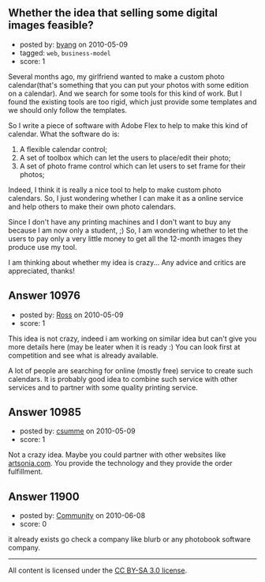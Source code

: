 ## Whether the idea that selling some digital images feasible?

- posted by: [byang](https://stackexchange.com/users/-1/2581-byang) on 2010-05-09
- tagged: `web`, `business-model`
- score: 1

Several months ago, my girlfriend wanted to make a custom photo calendar(that's something that you can put your photos with some edition on a calendar). And we search for some tools for this kind of work. But I found the existing tools are too rigid, which just provide some templates and we should only follow the templates.

So I write a piece of software with Adobe Flex to help to make this kind of calendar. What the software do is:

 1. A flexible calendar control;
 2. A set of toolbox which can let the users to place/edit their photo;
 3. A set of photo frame control which can let users to set frame for their photos;

Indeed, I think it is really a nice tool to help to make custom photo calendars. So, I just wondering whether I can make it as a online service and help others to make their own photo calendars.

Since I don't have any printing machines and I don't want to buy any because I am now only a student, ;) So, I am wondering whether to let the users to pay only a very little money to get all the 12-month images they produce use my tool.

I am thinking about whether my idea is crazy... Any advice and critics are appreciated, thanks!


## Answer 10976

- posted by: [Ross](https://stackexchange.com/users/-1/1390-ross) on 2010-05-09
- score: 1

This idea is not crazy, indeed i am working on similar idea but can't give you more details here (may be leater when it is ready :)
You can look first at competition and see what is already available.

A lot of people are searching for online (mostly free) service to create such calendars. It is probably good idea to combine such service with other services and to partner with some quality printing service.



## Answer 10985

- posted by: [csumme](https://stackexchange.com/users/-1/3360-csumme) on 2010-05-09
- score: 1

<p>Not a crazy idea.  Maybe you could partner with other websites like <a href="http://www.artsonia.com" rel="nofollow">artsonia.com</a>.  You provide the technology and they provide the order fulfillment.  </p>



## Answer 11900

- posted by: [Community](https://stackexchange.com/users/-1/-1-community) on 2010-06-08
- score: 0

it already exists go check a company like blurb or any photobook software company.



---

All content is licensed under the [CC BY-SA 3.0 license](https://creativecommons.org/licenses/by-sa/3.0/).
